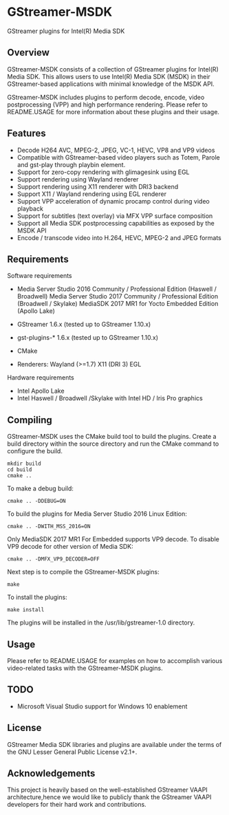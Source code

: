 GStreamer-MSDK
==============
  GStreamer plugins for Intel(R) Media SDK


Overview
--------

GStreamer-MSDK consists of a collection of GStreamer plugins for Intel(R) Media SDK.
This allows users to use Intel(R) Media SDK (MSDK) in their GStreamer-based applications
with minimal knowledge of the MSDK API.

GStreamer-MSDK includes plugins to perform decode, encode, video postprocessing (VPP)
and high performance rendering. Please refer to README.USAGE for more information about these
plugins and their usage.


Features
--------

 - Decode H264 AVC, MPEG-2, JPEG, VC-1, HEVC, VP8 and VP9 videos
 - Compatible with GStreamer-based video players such as Totem, Parole and gst-play
   through playbin element.
 - Support for zero-copy rendering with glimagesink using EGL
 - Support rendering using Wayland renderer
 - Support rendering using X11 renderer with DRI3 backend
 - Support X11 / Wayland rendering using EGL renderer
 - Support VPP acceleration of dynamic procamp control during video playback
 - Support for subtitles (text overlay) via MFX VPP surface composition
 - Support all Media SDK postprocessing capabilities as exposed by the MSDK API
 - Encode / transcode video into H.264, HEVC, MPEG-2 and JPEG formats


Requirements
------------

Software requirements

  * Media Server Studio 2016 Community / Professional Edition (Haswell / Broadwell)
	Media Server Studio 2017 Community / Professional Edition (Broadwell / Skylake)
	MediaSDK 2017 MR1 for Yocto Embedded Edition (Apollo Lake)
  * GStreamer 1.6.x (tested up to GStreamer 1.10.x)
  * gst-plugins-* 1.6.x (tested up to GStreamer 1.10.x)
  * CMake
  
  * Renderers:
      Wayland (>=1.7)
      X11 (DRI 3)
      EGL

Hardware requirements

  * Intel Apollo Lake
  * Intel Haswell / Broadwell /Skylake with Intel HD / Iris Pro graphics

Compiling
---------

GStreamer-MSDK uses the CMake build tool to build the plugins.
Create a build directory within the source directory and run the CMake
command to configure the build.

	mkdir build
	cd build
	cmake ..

To make a debug build:

	cmake .. -DDEBUG=ON
		

To build the plugins for Media Server Studio 2016 Linux Edition:

	cmake .. -DWITH_MSS_2016=ON
		

Only MediaSDK 2017 MR1 For Embedded supports VP9 decode. To disable VP9 decode
for other version of Media SDK:

	cmake .. -DMFX_VP9_DECODER=OFF


Next step is to compile the GStreamer-MSDK plugins:

	make

To install the plugins:

	make install

The plugins will be installed in the /usr/lib/gstreamer-1.0 directory.


Usage
-----

Please refer to README.USAGE for examples on how to accomplish various
video-related tasks with the GStreamer-MSDK plugins.


TODO
----

 - Microsoft Visual Studio support for Windows 10 enablement


License
-------

GStreamer Media SDK libraries and plugins are available under the
terms of the GNU Lesser General Public License v2.1+.


Acknowledgements
----------------

This project is heavily based on the well-established GStreamer VAAPI architecture,hence we would
like to publicly thank the GStreamer VAAPI developers for their hard work and contributions.

